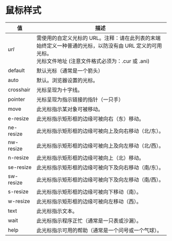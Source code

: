 # 鼠标样式

| 值         | 描述                                                                                          |
| --------- | ------------------------------------------------------------------------------------------- |
| *url*     | 需使用的自定义光标的 URL。注释：请在此列表的末端始终定义一种普通的光标，以防没有由 URL 定义的可用光标。<br/>光标文件地址 (注意文件格式必须为：.cur 或 .ani) |
| default   | 默认光标（通常是一个箭头）                                                                               |
| auto      | 默认。浏览器设置的光标。                                                                                |
| crosshair | 光标呈现为十字线。                                                                                   |
| pointer   | 光标呈现为指示链接的指针（一只手）                                                                           |
| move      | 此光标指示某对象可被移动。                                                                               |
| e-resize  | 此光标指示矩形框的边缘可被向右（东）移动。                                                                       |
| ne-resize | 此光标指示矩形框的边缘可被向上及向右移动（北/东）。                                                                  |
| nw-resize | 此光标指示矩形框的边缘可被向上及向左移动（北/西）。                                                                  |
| n-resize  | 此光标指示矩形框的边缘可被向上（北）移动。                                                                       |
| se-resize | 此光标指示矩形框的边缘可被向下及向右移动（南/东）。                                                                  |
| sw-resize | 此光标指示矩形框的边缘可被向下及向左移动（南/西）。                                                                  |
| s-resize  | 此光标指示矩形框的边缘可被向下移动（南）。                                                                       |
| w-resize  | 此光标指示矩形框的边缘可被向左移动（西）。                                                                       |
| text      | 此光标指示文本。                                                                                    |
| wait      | 此光标指示程序正忙（通常是一只表或沙漏）。                                                                       |
| help      | 此光标指示可用的帮助（通常是一个问号或一个气球）。                                                                   |

